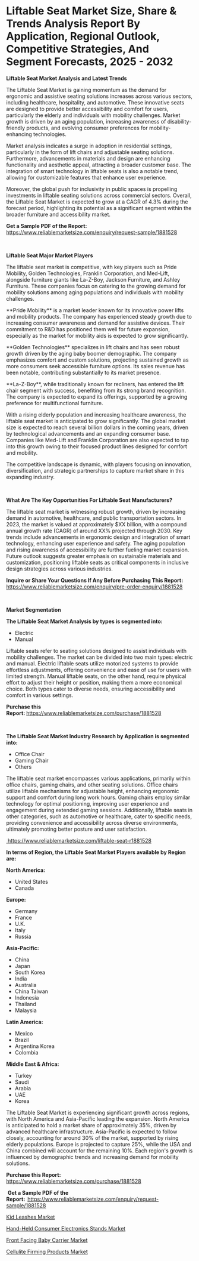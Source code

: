 <p><h1>Liftable Seat Market Size, Share & Trends Analysis Report By Application, Regional Outlook, Competitive Strategies, And Segment Forecasts, 2025 - 2032</h1></p><p><strong>Liftable Seat Market Analysis and Latest Trends</strong></p>
<p><p>The Liftable Seat Market is gaining momentum as the demand for ergonomic and assistive seating solutions increases across various sectors, including healthcare, hospitality, and automotive. These innovative seats are designed to provide better accessibility and comfort for users, particularly the elderly and individuals with mobility challenges. Market growth is driven by an aging population, increasing awareness of disability-friendly products, and evolving consumer preferences for mobility-enhancing technologies.</p><p>Market analysis indicates a surge in adoption in residential settings, particularly in the form of lift chairs and adjustable seating solutions. Furthermore, advancements in materials and design are enhancing functionality and aesthetic appeal, attracting a broader customer base. The integration of smart technology in liftable seats is also a notable trend, allowing for customizable features that enhance user experience.</p><p>Moreover, the global push for inclusivity in public spaces is propelling investments in liftable seating solutions across commercial sectors. Overall, the Liftable Seat Market is expected to grow at a CAGR of 4.3% during the forecast period, highlighting its potential as a significant segment within the broader furniture and accessibility market.</p></p>
<p><strong>Get a Sample PDF of the Report:&nbsp;</strong> <a href="https://www.reliablemarketsize.com/enquiry/request-sample/1881528?utm_campaign=1840&utm_medium=2&utm_source=Github&utm_content=ia&utm_term=06042025&utm_id=liftable-seat">https://www.reliablemarketsize.com/enquiry/request-sample/1881528</a></p>
<p>&nbsp;</p>
<p><strong>Liftable Seat Major Market Players</strong></p>
<p><p>The liftable seat market is competitive, with key players such as Pride Mobility, Golden Technologies, Franklin Corporation, and Med-Lift, alongside furniture giants like La-Z-Boy, Jackson Furniture, and Ashley Furniture. These companies focus on catering to the growing demand for mobility solutions among aging populations and individuals with mobility challenges.</p><p>**Pride Mobility** is a market leader known for its innovative power lifts and mobility products. The company has experienced steady growth due to increasing consumer awareness and demand for assistive devices. Their commitment to R&D has positioned them well for future expansion, especially as the market for mobility aids is expected to grow significantly.</p><p>**Golden Technologies** specializes in lift chairs and has seen robust growth driven by the aging baby boomer demographic. The company emphasizes comfort and custom solutions, projecting sustained growth as more consumers seek accessible furniture options. Its sales revenue has been notable, contributing substantially to its market presence.</p><p>**La-Z-Boy**, while traditionally known for recliners, has entered the lift chair segment with success, benefiting from its strong brand recognition. The company is expected to expand its offerings, supported by a growing preference for multifunctional furniture.</p><p>With a rising elderly population and increasing healthcare awareness, the liftable seat market is anticipated to grow significantly. The global market size is expected to reach several billion dollars in the coming years, driven by technological advancements and an expanding consumer base. Companies like Med-Lift and Franklin Corporation are also expected to tap into this growth owing to their focused product lines designed for comfort and mobility.</p><p>The competitive landscape is dynamic, with players focusing on innovation, diversification, and strategic partnerships to capture market share in this expanding industry.</p></p>
<p>&nbsp;</p>
<p><strong>What Are The Key Opportunities For Liftable Seat Manufacturers?</strong></p>
<p><p>The liftable seat market is witnessing robust growth, driven by increasing demand in automotive, healthcare, and public transportation sectors. In 2023, the market is valued at approximately $XX billion, with a compound annual growth rate (CAGR) of around XX% projected through 2030. Key trends include advancements in ergonomic design and integration of smart technology, enhancing user experience and safety. The aging population and rising awareness of accessibility are further fueling market expansion. Future outlook suggests greater emphasis on sustainable materials and customization, positioning liftable seats as critical components in inclusive design strategies across various industries.</p></p>
<p><strong>Inquire or Share Your Questions If Any Before Purchasing This Report:</strong> <a href="https://www.reliablemarketsize.com/enquiry/pre-order-enquiry/1881528?utm_campaign=1840&utm_medium=2&utm_source=Github&utm_content=ia&utm_term=06042025&utm_id=liftable-seat">https://www.reliablemarketsize.com/enquiry/pre-order-enquiry/1881528</a></p>
<p>&nbsp;</p>
<p><strong>Market Segmentation</strong></p>
<p><strong>The Liftable Seat Market Analysis by types is segmented into:</strong></p>
<p><ul><li>Electric</li><li>Manual</li></ul></p>
<p><p>Liftable seats refer to seating solutions designed to assist individuals with mobility challenges. The market can be divided into two main types: electric and manual. Electric liftable seats utilize motorized systems to provide effortless adjustments, offering convenience and ease of use for users with limited strength. Manual liftable seats, on the other hand, require physical effort to adjust their height or position, making them a more economical choice. Both types cater to diverse needs, ensuring accessibility and comfort in various settings.</p></p>
<p><strong>Purchase this Report:&nbsp;</strong><a href="https://www.reliablemarketsize.com/purchase/1881528?utm_campaign=1840&utm_medium=2&utm_source=Github&utm_content=ia&utm_term=06042025&utm_id=liftable-seat">https://www.reliablemarketsize.com/purchase/1881528</a></p>
<p>&nbsp;</p>
<p><strong>The Liftable Seat Market Industry Research by Application is segmented into:</strong></p>
<p><ul><li>Office Chair</li><li>Gaming Chair</li><li>Others</li></ul></p>
<p><p>The liftable seat market encompasses various applications, primarily within office chairs, gaming chairs, and other seating solutions. Office chairs utilize liftable mechanisms for adjustable height, enhancing ergonomic support and comfort during long work hours. Gaming chairs employ similar technology for optimal positioning, improving user experience and engagement during extended gaming sessions. Additionally, liftable seats in other categories, such as automotive or healthcare, cater to specific needs, providing convenience and accessibility across diverse environments, ultimately promoting better posture and user satisfaction.</p></p>
<p><a href="https://www.reliablemarketsize.com/liftable-seat-r1881528?utm_campaign=1840&utm_medium=2&utm_source=Github&utm_content=ia&utm_term=06042025&utm_id=liftable-seat">&nbsp;https://www.reliablemarketsize.com/liftable-seat-r1881528</a></p>
<p><strong>In terms of Region, the Liftable Seat Market Players available by Region are:</strong></p>
<p>
    <p> <strong> North America: </strong>
        <ul>
            <li>United States</li>
            <li>Canada</li>
        </ul>
        </p> 
    <p> <strong> Europe: </strong>
        <ul>
            <li>Germany</li>
            <li>France</li>
            <li>U.K.</li>
            <li>Italy</li>
            <li>Russia</li>
        </ul>
        </p> 
    <p> <strong> Asia-Pacific: </strong>
        <ul>
            <li>China</li>
            <li>Japan</li>
            <li>South Korea</li>
            <li>India</li>
            <li>Australia</li>
            <li>China Taiwan</li>
            <li>Indonesia</li>
            <li>Thailand</li>
            <li>Malaysia</li>
        </ul>
        </p> 
    <p> <strong> Latin America: </strong>
        <ul>
            <li>Mexico</li>
            <li>Brazil</li>
            <li>Argentina Korea</li>
            <li>Colombia</li>
        </ul>
        </p> 
    <p> <strong> Middle East & Africa: </strong>
        <ul>
            <li>Turkey</li>
            <li>Saudi</li>
            <li>Arabia</li>
            <li>UAE</li>
            <li>Korea</li>
        </ul>
    </p>
    </p>
<p><p>The Liftable Seat Market is experiencing significant growth across regions, with North America and Asia-Pacific leading the expansion. North America is anticipated to hold a market share of approximately 35%, driven by advanced healthcare infrastructure. Asia-Pacific is expected to follow closely, accounting for around 30% of the market, supported by rising elderly populations. Europe is projected to capture 25%, while the USA and China combined will account for the remaining 10%. Each region's growth is influenced by demographic trends and increasing demand for mobility solutions.</p></p>
<p><strong>Purchase this Report: </strong><a href="https://www.reliablemarketsize.com/purchase/1881528?utm_campaign=1840&utm_medium=2&utm_source=Github&utm_content=ia&utm_term=06042025&utm_id=liftable-seat">https://www.reliablemarketsize.com/purchase/1881528</a></p>
<p>&nbsp;<strong>Get a Sample PDF of the Report:&nbsp;&nbsp;</strong><a href="https://www.reliablemarketsize.com/enquiry/request-sample/1881528?utm_campaign=1840&utm_medium=2&utm_source=Github&utm_content=ia&utm_term=06042025&utm_id=liftable-seat">https://www.reliablemarketsize.com/enquiry/request-sample/1881528</a></p>
<p><strong></strong></p>
<p><p><a href="https://github.com/melascalbirp/Market-Research-Report-List-1/blob/main/kid-leashes-market.md?utm_campaign=1840&utm_medium=2&utm_source=Github&utm_content=ia&utm_term=06042025&utm_id=liftable-seat">Kid Leashes Market</a></p><p><a href="https://github.com/vimar16th/Market-Research-Report-List-7/blob/main/hand-held-consumer-electronics-stands-market.md?utm_campaign=1840&utm_medium=2&utm_source=Github&utm_content=ia&utm_term=06042025&utm_id=liftable-seat">Hand-Held Consumer Electronics Stands Market</a></p><p><a href="https://github.com/guzmabugbyf1/Market-Research-Report-List-1/blob/main/front-facing-baby-carrier-market.md?utm_campaign=1840&utm_medium=2&utm_source=Github&utm_content=ia&utm_term=06042025&utm_id=liftable-seat">Front Facing Baby Carrier Market</a></p><p><a href="https://github.com/gallatannyv6/Market-Research-Report-List-1/blob/main/cellulite-firming-products-market.md?utm_campaign=1840&utm_medium=2&utm_source=Github&utm_content=ia&utm_term=06042025&utm_id=liftable-seat">Cellulite Firming Products Market</a></p></p>